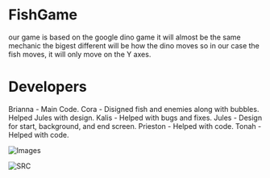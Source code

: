 # FishGame
our game is based on the google dino game it will almost be the same mechanic the bigest different will be how the dino moves so in our case the fish moves, it will only move on the Y axes.

# Developers
Brianna - Main Code.
Cora - Disigned fish and enemies along with bubbles. Helped Jules with design.
Kalis - Helped with bugs and fixes.
Jules - Design for start, background, and end screen.
Prieston - Helped with code.
Tonah - Helped with code.

![Images](https://github.com/Dot310/FishGame/tree/main/images)

![SRC](https://github.com/Dot310/FishGame/tree/main/src)


